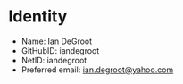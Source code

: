 # Identity

* Name: Ian DeGroot
* GitHubID: iandegroot
* NetID: iandegroot
* Preferred email: ian.degroot@yahoo.com